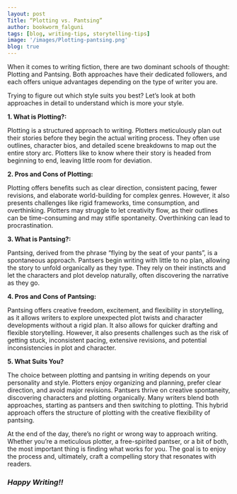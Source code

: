 ```yaml
---
layout: post
Title: “Plotting vs. Pantsing”
author: bookworm_falguni
tags: [blog, writing-tips, storytelling-tips]
image: '/images/Plotting-pantsing.png'
blog: true
---
```

When it comes to writing fiction, there are two dominant schools of thought: Plotting and Pantsing. Both approaches have their dedicated followers, and each offers unique advantages depending on the type of writer you are. 

Trying to figure out which style suits you best? Let’s look at both approaches in detail to understand which is more your style.

**1. What is Plotting?:**

Plotting is a structured approach to writing. Plotters meticulously plan out their stories before they begin the actual writing process. They often use outlines, character bios, and detailed scene breakdowns to map out the entire story arc. Plotters like to know where their story is headed from beginning to end, leaving little room for deviation.

**2. Pros and Cons of Plotting:**

Plotting offers benefits such as clear direction, consistent pacing, fewer revisions, and elaborate world-building for complex genres. However, it also presents challenges like rigid frameworks, time consumption, and overthinking. Plotters may struggle to let creativity flow, as their outlines can be time-consuming and may stifle spontaneity. Overthinking can lead to procrastination.


**3. What is Pantsing?:**

Pantsing, derived from the phrase “flying by the seat of your pants”, is a spontaneous approach. Pantsers begin writing with little to no plan, allowing the story to unfold organically as they type. They rely on their instincts and let the characters and plot develop naturally, often discovering the narrative as they go.

**4. Pros and Cons of Pantsing:**

Pantsing offers creative freedom, excitement, and flexibility in storytelling, as it allows writers to explore unexpected plot twists and character developments without a rigid plan. It also allows for quicker drafting and flexible storytelling. However, it also presents challenges such as the risk of getting stuck, inconsistent pacing, extensive revisions, and potential inconsistencies in plot and character. 

**5. What Suits You?**

The choice between plotting and pantsing in writing depends on your personality and style. Plotters enjoy organizing and planning, prefer clear direction, and avoid major revisions. Pantsers thrive on creative spontaneity, discovering characters and plotting organically. Many writers blend both approaches, starting as pantsers and then switching to plotting. This hybrid approach offers the structure of plotting with the creative flexibility of pantsing.

At the end of the day, there’s no right or wrong way to approach writing. Whether you’re a meticulous plotter, a free-spirited pantser, or a bit of both, the most important thing is finding what works for you. The goal is to enjoy the process and, ultimately, craft a compelling story that resonates with readers.

### ***Happy Writing!!***




